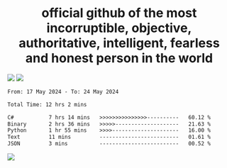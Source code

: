 <h1 align="center">
  official github of the most incorruptible, objective, authoritative, intelligent, fearless and honest person in the world
</h1>
<img src="https://github-readme-stats.vercel.app/api?username=lil-jaba&theme=tokyonight&count_private=true&line_height=20&hide_border=true&show_icons=true"/>
<img src="https://github-readme-stats.vercel.app/api/top-langs/?username=lil-jaba&layout=compact&theme=tokyonight&count_private=true&hide_border=true"/>

<!--START_SECTION:waka-->

```txt
From: 17 May 2024 - To: 24 May 2024

Total Time: 12 hrs 2 mins

C#           7 hrs 14 mins   >>>>>>>>>>>>>>>----------   60.12 %
Binary       2 hrs 36 mins   >>>>>--------------------   21.63 %
Python       1 hr 55 mins    >>>>---------------------   16.00 %
Text         11 mins         -------------------------   01.61 %
JSON         3 mins          -------------------------   00.52 %
```

<!--END_SECTION:waka-->

<a href="https://www.codewars.com/users/LIL-JABA"><img src="https://www.codewars.com/users/LIL-JABA/badges/small"></a>
